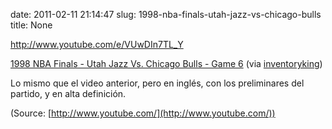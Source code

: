 date: 2011-02-11 21:14:47
slug: 1998-nba-finals-utah-jazz-vs-chicago-bulls
title: None

http://www.youtube.com/e/VUwDIn7TL_Y

[1998 NBA Finals - Utah Jazz Vs. Chicago Bulls - Game 6](http://www.youtube.com/watch?v=VUwDIn7TL_Y) (via [inventoryking](http://youtube.com/user/inventoryking))

Lo mismo que el video anterior, pero en inglés, con los preliminares del partido, y en alta definición.

(Source: [http://www.youtube.com/](http://www.youtube.com/))

